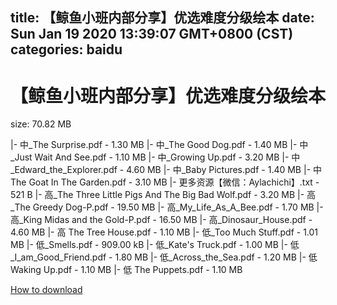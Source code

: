 
title: 【鲸鱼小班内部分享】优选难度分级绘本
date: Sun Jan 19 2020 13:39:07 GMT+0800 (CST)    
categories: baidu
---

# 【鲸鱼小班内部分享】优选难度分级绘本
size: 70.82 MB
 
 
|- 中_The Surprise.pdf - 1.30 MB
|- 中_The Good Dog.pdf - 1.40 MB
|- 中_Just Wait And See.pdf - 1.10 MB
|- 中_Growing Up.pdf - 3.20 MB
|- 中_Edward_the_Explorer.pdf - 4.60 MB
|- 中_Baby Pictures.pdf - 1.40 MB
|- 中 The Goat In The Garden.pdf - 3.10 MB
|- 更多资源【微信：Aylachichi】.txt - 521 B
|- 高_The Three Little Pigs And The Big Bad Wolf.pdf - 3.20 MB
|- 高_The Greedy Dog-P.pdf - 19.50 MB
|- 高_My_Life_As_A_Bee.pdf - 1.70 MB
|- 高_King Midas and the Gold-P.pdf - 16.50 MB
|- 高_Dinosaur_House.pdf - 4.60 MB
|- 高 The Tree House.pdf - 1.10 MB
|- 低_Too Much Stuff.pdf - 1.01 MB
|- 低_Smells.pdf - 909.00 kB
|- 低_Kate's Truck.pdf - 1.00 MB
|- 低_I_am_Good_Friend.pdf - 1.80 MB
|- 低_Across_the_Sea.pdf - 1.20 MB
|- 低 Waking Up.pdf - 1.10 MB
|- 低 The Puppets.pdf - 1.10 MB

[How to download](https://bpcam.bemobtrk.com/go/2ceec3aa-1ca2-46d6-b9ff-aaa5c184517c?jno=2533)